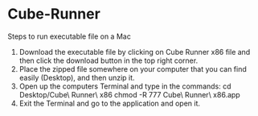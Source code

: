 # Cube-Runner

Steps to run executable file on a Mac
1. Download the executable file by clicking on Cube Runner x86 file and then click the download button in the top right corner.
2. Place the zipped file somewhere on your computer that you can find easily (Desktop), and then unzip it.
3. Open up the computers Terminal and type in the commands:
   cd Desktop/Cube\ Runner\ x86
   chmod -R 777 Cube\ Runner\ x86.app
6. Exit the Terminal and go to the application and open it.
